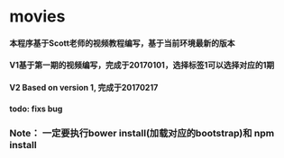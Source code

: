 # movies

#### 本程序基于Scott老师的视频教程编写，基于当前环境最新的版本

#### V1基于第一期的视频编写，完成于20170101，选择标签1可以选择对应的1期

#### V2 Based on version 1, 完成于20170217

#### todo: fixs bug

### Note： 一定要执行bower install(加载对应的bootstrap)和 npm install
